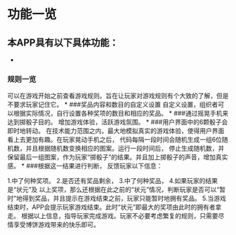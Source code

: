 # 功能一览
## 本APP具有以下具体功能：
* 
###  规则一览
  可以在游戏开始之前查看游戏规则。旨在让玩家对游戏规则有个大致的了解，但是不要求玩家记住它。
* 
###奖品内容和数目的自定义设置
自定义设置，组织者可以根据实际情况，自行设置各种奖项的数目和相应的奖品。
* 
###通过摇晃手机来达到掷骰子目的。
增加游戏体验，活跃游戏氛围。
* 
###用户界面中的6颗骰子会即时地转动。
在技术能力范围之内，最大地模拟真实的游戏体验，使得用户界面看上去更加有趣。在玩家晃动手机之后， 代码每隔一段时间会随机生成一组6位随机数，并且根据随机数变换相应的图案。运行一段时间后， 停止生成随机数，并保留最后一组图案，作为玩家“掷骰子”的结果。并且加上掷骰子的声音，增加真实感。
* 
###根据这一结果进行判断， 反馈玩家以下信息：

1.中了何种奖项。
2.是否还有奖品剩余，
3.中了何种奖品，
4.如果玩家的结果是“状元”及 以上奖项，那么还根据在此之前的“状元”情况，判断玩家是否可以“暂时”地得到奖品，并且提示在游戏结束之前，玩家只能暂时地拥有奖品。
5.当游戏结束时，APP会提示玩家游戏结束。此时“状元”即最大的奖项由此时的拥有者拿走。
 根据以上信息，指导玩家完成游戏。玩家不必要考虑繁复的规则，只需要尽情享受博饼游戏带来的快乐即可。

